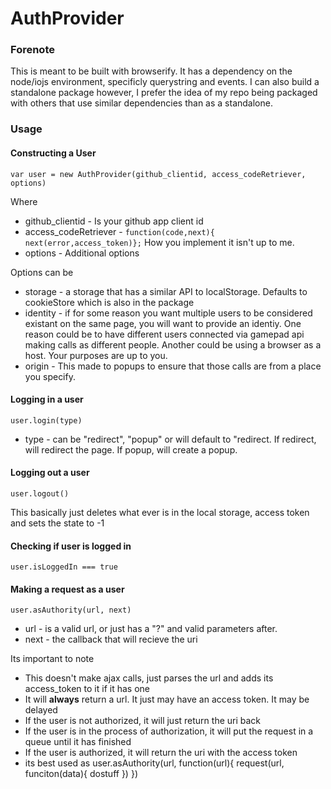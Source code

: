 # AuthProvider

### Forenote

This is meant to be built with browserify. It has a dependency on the node/iojs environment, specificly 
querystring and events. I can also build a standalone package however, I prefer the idea of my repo being packaged
with others that use similar dependencies than as a standalone.

### Usage

#### Constructing a User

`var user = new AuthProvider(github_clientid, access_codeRetriever, options)`

Where

* github_clientid - Is your github app client id
* access_codeRetriever - `function(code,next){ next(error,access_token)};` How you implement it isn't up to me.
* options - Additional options

Options can be

* storage - a storage that has a similar API to localStorage. Defaults to cookieStore which is also in the package
* identity - if for some reason you want multiple users to be considered existant on the same page, 
you will want to provide an identiy. One reason could be to have different users connected via gamepad api making
calls as different people. Another could be using a browser as a host. Your purposes are up to you.
* origin - This made to popups to ensure that those calls are from a place you specify.


#### Logging in a user

`user.login(type)`

* type - can be "redirect", "popup" or will default to "redirect.
If redirect, will redirect the page. If popup, will create a popup.

#### Logging out a user

`user.logout()`

This basically just deletes what ever is in the local storage, access token and sets the state to -1

#### Checking if user is logged in

`user.isLoggedIn === true`

#### Making a request as a user

`user.asAuthority(url, next)`

* url - is a valid url, or just has a "?" and valid parameters after.
* next - the callback that will recieve the uri

Its important to note

* This doesn't make ajax calls, just parses the url and adds its access_token to it if it has one
* It will **always** return a url. It just may have an access token. It may be delayed
* If the user is not authorized, it will just return the uri back
* If the user is in the process of authorization, it will put the request in a queue until it has finished
* If the user is authorized, it will return the uri with the access token
* its best used as user.asAuthority(url, function(url){ request(url, funciton(data){ dostuff }) }) 
